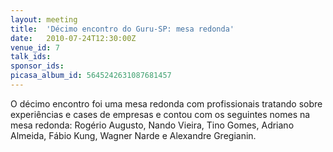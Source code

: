 ```yaml
---
layout: meeting
title:  'Décimo encontro do Guru-SP: mesa redonda'
date:   2010-07-24T12:30:00Z
venue_id: 7
talk_ids:
sponsor_ids:
picasa_album_id: 5645242631087681457
---
```


O décimo encontro foi uma mesa redonda com profissionais tratando sobre experiências e cases de empresas e contou com os seguintes nomes na mesa redonda:
Rogério Augusto, Nando Vieira, Tino Gomes, Adriano Almeida, Fábio Kung, Wagner Narde e Alexandre Gregianin.
